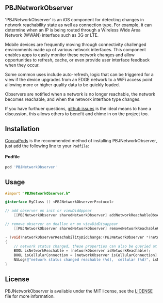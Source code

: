## PBJNetworkObserver

'PBJNetworkObserver' is an iOS component for detecting changes in network reachability state as well as connection type. For example, it can determine when an IP is being routed through a Wireless Wide Area Network (WWAN) interface such as 3G or LTE.

Mobile devices are frequently moving through connectivity challenged environments made up of various network interfaces. This component enables apps to easily monitor these network changes and allow opportunities to refresh, cache, or even provide user interface feedback when they occur.

Some common uses include auto-refresh, logic that can be triggered for a view if the device upgrades from an EDGE network to a WiFi access point allowing more or higher quality data to be quickly loaded.

Observers are notified when a network is no longer reachable, the network becomes reachable, and when the network interface type changes.

If you have furthuer questions, [github issues](https://github.com/piemonte/PBJNetworkObserver/issues) is the ideal means to have a discussion, this allows others to benefit and chime in on the project too.

## Installation

[CocoaPods](http://cocoapods.org) is the recommended method of installing PBJNetworkObserver, just add the following line to your `Podfile`:

#### Podfile

```ruby
pod 'PBJNetworkObserver'
```

## Usage

```objective-c
#import "PBJNetworkObserver.h"
```

```objective-c
@interface MyClass () <PBJNetworkObserverProtocol>
```

```objective-c
// add observer on init or viewDidAppear
    [[PBJNetworkObserver sharedNetworkObserver] addNetworkReachableObserver:self];

// remove observer on dealloc or on viewDidDisappear
    [[PBJNetworkObserver sharedNetworkObserver] removeNetworkReachableObserver:self];
```

```objective-c
- (void)networkObserverReachabilityDidChange:(PBJNetworkObserver *)networkObserver
{
    // network status changed, these properties can also be queried at any time
    BOOL isNetworkReachable = [networkObserver isNetworkReachable];
    BOOL isCellularConnection = [networkObserver isCellularConnection];
    NSLog(@"network status changed reachable (%d),  cellular (%d)", isNetworkReachable, isCellularConnection);
}

```

## License

PBJNetworkObserver is available under the MIT license, see the [LICENSE](https://github.com/piemonte/PBJNetworkObserver/blob/master/LICENSE) file for more information.
